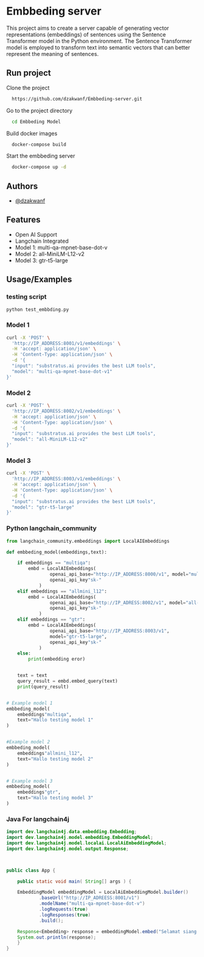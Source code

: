
# Embbeding server

This project aims to create a server capable of generating vector representations (embeddings) of sentences using the Sentence Transformer model in the Python environment. The Sentence Transformer model is employed to transform text into semantic vectors that can better represent the meaning of sentences.


## Run project

Clone the project

```bash
  https://github.com/dzakwanf/Embbeding-server.git
```

Go to the project directory

```bash
  cd Embbeding Model
```

Build docker images 

```bash
  docker-compose build
```

Start the embbeding server

```bash
  docker-compose up -d
```


## Authors

- [@dzakwanf](https://www.github.com/octokatherine)


## Features

- Open AI Support
- Langchain Integrated
- Model 1: multi-qa-mpnet-base-dot-v
- Model 2: all-MiniLM-L12-v2
- Model 3: gtr-t5-large



## Usage/Examples


### testing script

```python
python test_embbding.py
```

###  Model 1


```bash
curl -X 'POST' \
  'http://IP_ADDRESS:8001/v1/embeddings' \
  -H 'accept: application/json' \
  -H 'Content-Type: application/json' \
  -d '{
  "input": "substratus.ai provides the best LLM tools",
  "model": "multi-qa-mpnet-base-dot-v1"
}'
```

###  Model 2

```bash
curl -X 'POST' \
  'http://IP_ADDRESS:8002/v1/embeddings' \
  -H 'accept: application/json' \
  -H 'Content-Type: application/json' \
  -d '{
  "input": "substratus.ai provides the best LLM tools",
  "model": "all-MiniLM-L12-v2"
}'
```


###  Model 3

```bash
curl -X 'POST' \
  'http://IP_ADDRESS:8003/v1/embeddings' \
  -H 'accept: application/json' \
  -H 'Content-Type: application/json' \
  -d '{
  "input": "substratus.ai provides the best LLM tools",
  "model": "gtr-t5-large"
}'
```


### Python langchain_community

```python
from langchain_community.embeddings import LocalAIEmbeddings

def embbeding_model(embeddings,text):

    if embeddings == "multiqa":
        embd = LocalAIEmbeddings(
                openai_api_base="http://IP_ADDRESS:8000/v1", model="multi-qa-mpnet-base-dot-v", 
                openai_api_key"sk-"
            )
    elif embeddings == "allmini_l12":
        embd = LocalAIEmbeddings(
                openai_api_base="http://IP_ADRESS:8002/v1", model="all-MiniLM-L12-v2", 
                openai_api_key"sk-"
            )
    elif embeddings == "gtr":
        embd = LocalAIEmbeddings(
                openai_api_base="http://IP_ADDRESS:8003/v1", 
                model="gtr-t5-large", 
                openai_api_key"sk-"
            )
    else: 
        print(embedding eror)


    text = text
    query_result = embd.embed_query(text)
    print(query_result)


# Example model 1
embbeding_model(
    embeddings"multiqa",
    text="Hallo testing model 1"
)


#Example model 2
embbeding_model(
    embeddings"allmini_l12",
    text="Hallo testing model 2"
)


# Example model 3
embbeding_model(
    embeddings"gtr",
    text="Hallo testing model 3"
)

```

### Java For langchain4j
``` Java
import dev.langchain4j.data.embedding.Embedding;
import dev.langchain4j.model.embedding.EmbeddingModel;
import dev.langchain4j.model.localai.LocalAiEmbeddingModel;
import dev.langchain4j.model.output.Response;



public class App {

    public static void main( String[] args ) {

    EmbeddingModel embeddingModel = LocalAiEmbeddingModel.builder()
            .baseUrl("http://IP_ADREESS:8001/v1")
            .modelName("multi-qa-mpnet-base-dot-v")
            .logRequests(true)
            .logResponses(true)
            .build();

    Response<Embedding> response = embeddingModel.embed("Selamat siang mas ainul");
    System.out.println(response);
    }
}

```